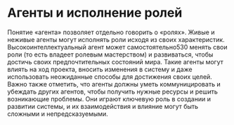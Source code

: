 # Агенты и исполнение ролей

Понятие «агента» позволяет отдельно говорить о «ролях». Живые и неживые агенты могут исполнять роли исходя из своих характеристик. Высокоинтеллектуальный агент может самостоятельно530 менять свои роли (то есть владеет ролевым мастерством) и развиваться, чтобы достичь своих предпочтительных состояний мира. Такие агенты могут влиять на ход проекта, вносить изменения в систему и даже использовать неожиданные способы для достижения своих целей. Важно также отметить, что агенты должны уметь коммуницировать и убеждать других агентов, чтобы получить нужные ресурсы и решить возникающие проблемы. Они играют ключевую роль в создании и развитии системы, и их взаимодействия и влияние могут быть сложными и непредсказуемыми.
